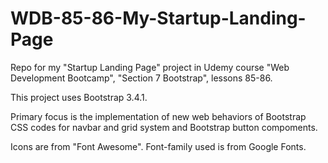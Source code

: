 # WDB-85-86-My-Startup-Landing-Page
Repo for my "Startup Landing Page" project in Udemy course "Web Development Bootcamp", "Section 7 Bootstrap", lessons 85-86.

This project uses Bootstrap 3.4.1.

Primary focus is the implementation of new web behaviors of Bootstrap CSS codes for navbar and grid system and Bootstrap button compoments.

Icons are from "Font Awesome".
Font-family used is from Google Fonts.
